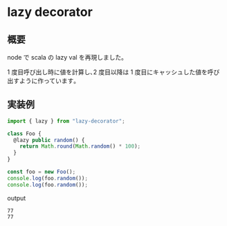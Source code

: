 # lazy decorator

## 概要

node で scala の lazy val を再現しました｡

1 度目呼び出し時に値を計算し､2 度目以降は 1 度目にキャッシュした値を呼び出すように作っています｡

## 実装例

```typescript
import { lazy } from "lazy-decorator";

class Foo {
  @lazy public random() {
    return Math.round(Math.random() * 100);
  }
}

const foo = new Foo();
console.log(foo.random());
console.log(foo.random());
```

output

```
77
77
```

